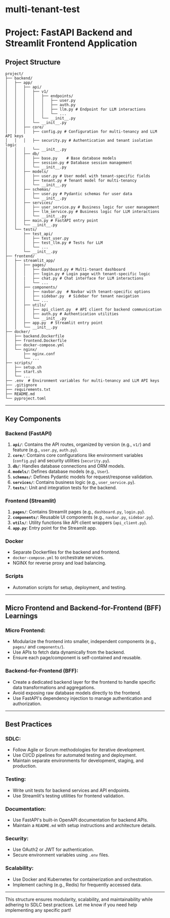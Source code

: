 # multi-tenant-test
# Project: FastAPI Backend and Streamlit Frontend Application

## **Project Structure**
```
project/
├── backend/
│   ├── app/
│   │   ├── api/
│   │   │   ├── v1/
│   │   │   │   ├── endpoints/
│   │   │   │   │   ├── user.py
│   │   │   │   │   ├── auth.py
│   │   │   │   │   ├── llm.py # Endpoint for LLM interactions
│   │   │   │   │   └── ...
│   │   │   │   └── __init__.py
│   │   │   └── __init__.py
│   │   ├── core/
│   │   │   ├── config.py # Configuration for multi-tenancy and LLM API keys
│   │   │   ├── security.py # Authentication and tenant isolation logic
│   │   │   └── __init__.py
│   │   ├── db/
│   │   │   ├── base.py    # Base database models
│   │   │   ├── session.py # Database session management
│   │   │   └── __init__.py
│   │   ├── models/
│   │   │   ├── user.py # User model with tenant-specific fields
│   │   │   ├── tenant.py # Tenant model for multi-tenancy
│   │   │   └── __init__.py
│   │   ├── schemas/
│   │   │   ├── user.py # Pydantic schemas for user data
│   │   │   └── __init__.py
│   │   ├── services/
│   │   │   ├── user_service.py # Business logic for user management 
│   │   │   ├── llm_service.py # Business logic for LLM interactions 
│   │   │   └── __init__.py
│   │   ├── main.py # FastAPI entry point 
│   │   └── __init__.py
│   └── tests/
│       ├── test_api/
│       │   ├── test_user.py
│       │   ├── test_llm.py # Tests for LLM
│       │   └── ...
│       └── __init__.py
├── frontend/
│   ├── streamlit_app/
│   │   ├── pages/
│   │   │   ├── dashboard.py # Multi-tenant dashboard 
│   │   │   ├── login.py # Login page with tenant-specific logic
│   │   |   ├── chat.py # Chat interface for LLM interactions 
│   │   │   └── ...
│   │   ├── components/
│   │   │   ├── navbar.py  # Navbar with tenant-specific options 
│   │   │   ├── sidebar.py  # Sidebar for tenant navigation
│   │   │   └── ...
│   │   ├── utils/
│   │   │   ├── api_client.py  # API client for backend communication
│   │   │   ├── auth.py # Authentication utilities
│   │   │   └── __init__.py
│   │   ├── app.py  # Streamlit entry point
│   │   └── __init__.py
├── docker/
│   ├── backend.Dockerfile
│   ├── frontend.Dockerfile
│   ├── docker-compose.yml
│   └── nginx/
│       ├── nginx.conf
│       └── ...
├── scripts/
│   ├── setup.sh
│   ├── start.sh
│   └── ...
├── .env  # Environment variables for multi-tenancy and LLM API keys
├── .gitignore
├── requirements.txt
├── README.md
└── pyproject.toml
```

---

## **Key Components**

### **Backend (FastAPI)**
1. **`api/`**: Contains the API routes, organized by version (e.g., `v1/`) and feature (e.g., `user.py`, `auth.py`).
2. **`core/`**: Contains core configurations like environment variables (`config.py`) and security utilities (`security.py`).
3. **`db/`**: Handles database connections and ORM models.
4. **`models/`**: Defines database models (e.g., `User`).
5. **`schemas/`**: Defines Pydantic models for request/response validation.
6. **`services/`**: Contains business logic (e.g., `user_service.py`).
7. **`tests/`**: Unit and integration tests for the backend.

### **Frontend (Streamlit)**
1. **`pages/`**: Contains Streamlit pages (e.g., `dashboard.py`, `login.py`).
2. **`components/`**: Reusable UI components (e.g., `navbar.py`, `sidebar.py`).
3. **`utils/`**: Utility functions like API client wrappers (`api_client.py`).
4. **`app.py`**: Entry point for the Streamlit app.

### **Docker**
- Separate Dockerfiles for the backend and frontend.
- `docker-compose.yml` to orchestrate services.
- NGINX for reverse proxy and load balancing.

### **Scripts**
- Automation scripts for setup, deployment, and testing.

---

## **Micro Frontend and Backend-for-Frontend (BFF) Learnings**

### **Micro Frontend**:
- Modularize the frontend into smaller, independent components (e.g., `pages/` and `components/`).
- Use APIs to fetch data dynamically from the backend.
- Ensure each page/component is self-contained and reusable.

### **Backend-for-Frontend (BFF)**:
- Create a dedicated backend layer for the frontend to handle specific data transformations and aggregations.
- Avoid exposing raw database models directly to the frontend.
- Use FastAPI's dependency injection to manage authentication and authorization.

---

## **Best Practices**

### **SDLC**:
- Follow Agile or Scrum methodologies for iterative development.
- Use CI/CD pipelines for automated testing and deployment.
- Maintain separate environments for development, staging, and production.

### **Testing**:
- Write unit tests for backend services and API endpoints.
- Use Streamlit's testing utilities for frontend validation.

### **Documentation**:
- Use FastAPI's built-in OpenAPI documentation for backend APIs.
- Maintain a `README.md` with setup instructions and architecture details.

### **Security**:
- Use OAuth2 or JWT for authentication.
- Secure environment variables using `.env` files.

### **Scalability**:
- Use Docker and Kubernetes for containerization and orchestration.
- Implement caching (e.g., Redis) for frequently accessed data.

---

This structure ensures modularity, scalability, and maintainability while adhering to SDLC best practices. Let me know if you need help implementing any specific part!